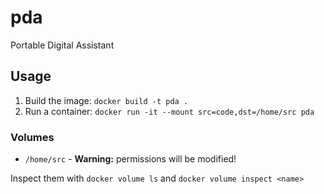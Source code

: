 # pda

Portable Digital Assistant

## Usage

1. Build the image: `docker build -t pda .`
1. Run a container: `docker run -it --mount src=code,dst=/home/src pda`

### Volumes

* `/home/src` - **Warning:** permissions will be modified!

Inspect them with `docker volume ls` and `docker volume inspect <name>`
